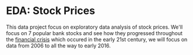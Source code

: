 # EDA: Stock Prices


This data project focus on exploratory data analysis of stock prices.
We'll focus on 7 popular bank stocks and see how they progressed throughout the [financial crisis](https://en.wikipedia.org/wiki/Financial_crisis_of_2007%E2%80%9308) which occured in the early 21st century, we will focus on data from 2006 to all the way to early 2016.

